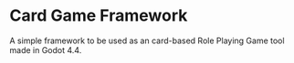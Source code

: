 # Card Game Framework

A simple framework to be used as an card-based Role Playing Game tool made in Godot 4.4.